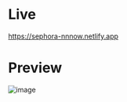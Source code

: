 # Live 
https://sephora-nnnow.netlify.app

# Preview
![image](https://github.com/masoom2313189/-messy-home-6295/assets/105916377/7c8fcfbd-dcfa-42e7-9d0a-fd07545aa12a)

